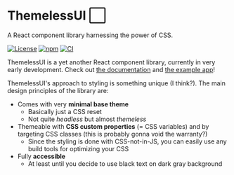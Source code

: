 # ThemelessUI ⬜️

A React component library harnessing the power of CSS.

[![License](https://img.shields.io/npm/l/themeless-ui)](https://github.com/jtiala/themeless-ui/blob/main/LICENSE)
[![npm](https://img.shields.io/npm/v/themeless-ui)](https://www.npmjs.com/package/themeless-ui)
[![CI](https://github.com/jtiala/themeless-ui/actions/workflows/ci.yml/badge.svg)](https://github.com/jtiala/themeless-ui/actions/workflows/ci.yml)

ThemelessUI is a yet another React component library, currently in very early development. Check out [the documentation](https://jtiala.github.io/themeless-ui/) and [the example app](https://codesandbox.io/p/sandbox/themeless-ui-example-d6wt46)!

ThemelessUI's approach to styling is something unique (I think?). The main design principles of the library are:

- Comes with very **minimal base theme**
  - Basically just a CSS reset
  - Not quite _headless_ but almost _themeless_
- Themeable with **CSS custom properties** (= CSS variables) and by targeting CSS classes (this is probably gonna void the warranty?)
  - Since the styling is done with CSS-not-in-JS, you can easily use any build tools for optimizing your CSS
- Fully **accessible**
  - At least until you decide to use black text on dark gray background
